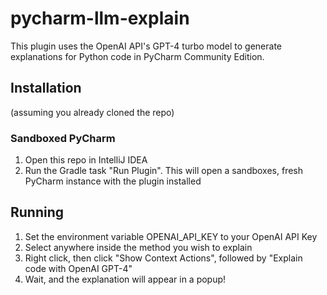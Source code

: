 # pycharm-llm-explain
This plugin uses the OpenAI API's GPT-4 turbo model to generate explanations for Python code in PyCharm Community Edition.

## Installation
(assuming you already cloned the repo)

### Sandboxed PyCharm
1. Open this repo in IntelliJ IDEA
2. Run the Gradle task "Run Plugin". This will open a sandboxes, fresh PyCharm instance with the plugin installed

## Running
1. Set the environment variable OPENAI_API_KEY to your OpenAI API Key
2. Select anywhere inside the method you wish to explain
3. Right click, then click "Show Context Actions", followed by "Explain code with OpenAI GPT-4"
4. Wait, and the explanation will appear in a popup!

